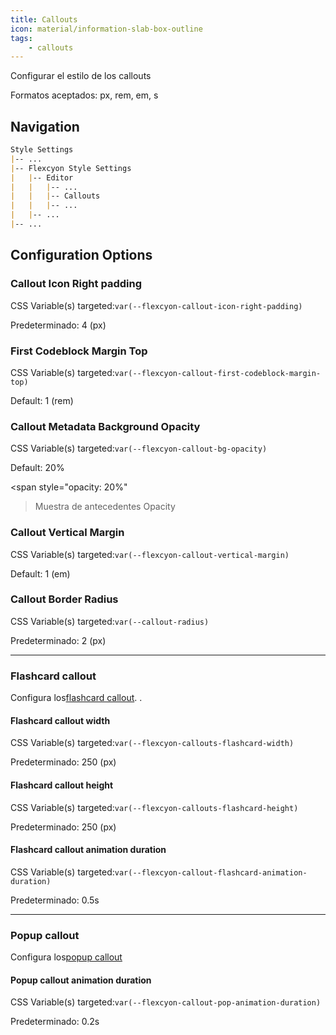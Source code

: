 ```yaml
---
title: Callouts
icon: material/information-slab-box-outline
tags:
    - callouts
---
```


Configurar el estilo de los callouts

Formatos aceptados: px, rem, em, s

## Navigation
```md
Style Settings
|-- ...
|-- Flexcyon Style Settings
|   |-- Editor
|   |   |-- ...
|   |   |-- Callouts
|   |   |-- ...
|   |-- ...
|-- ...
```

## Configuration Options

### Callout Icon Right padding
CSS Variable(s) targeted:`var(--flexcyon-callout-icon-right-padding)`

Predeterminado: 4 (px)

### First Codeblock Margin Top
CSS Variable(s) targeted:`var(--flexcyon-callout-first-codeblock-margin-top)`

Default: 1 (rem)

### Callout Metadata Background Opacity
CSS Variable(s) targeted:`var(--flexcyon-callout-bg-opacity)`

Default: 20%

<span style="opacity: 20%"
>Muestra de antecedentes Opacity</span>

### Callout Vertical Margin
CSS Variable(s) targeted:`var(--flexcyon-callout-vertical-margin)`

Default: 1 (em)

### Callout Border Radius
CSS Variable(s) targeted:`var(--callout-radius)`

Predeterminado: 2 (px)

___
### Flashcard callout
Configura los[flashcard callout](../../../Callout-Metadata/flashcard.md).
.

#### Flashcard callout width
CSS Variable(s) targeted:`var(--flexcyon-callouts-flashcard-width)`

Predeterminado: 250 (px)

#### Flashcard callout height
CSS Variable(s) targeted:`var(--flexcyon-callouts-flashcard-height)`

Predeterminado: 250 (px)

#### Flashcard callout animation duration
CSS Variable(s) targeted:`var(--flexcyon-callout-flashcard-animation-duration)`

Predeterminado: 0.5s

___
### Popup callout
Configura los[popup callout](../../../Callout-Metadata/popup.md)

#### Popup callout animation duration
CSS Variable(s) targeted:`var(--flexcyon-callout-pop-animation-duration)`

Predeterminado: 0.2s
